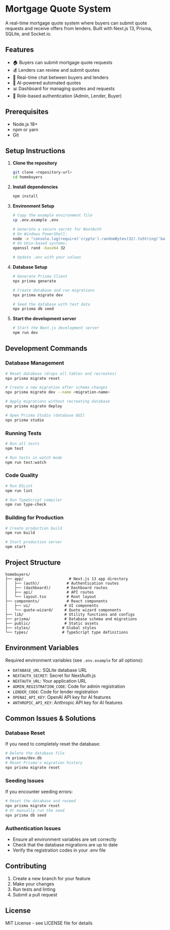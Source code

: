 # Mortgage Quote System

A real-time mortgage quote system where buyers can submit quote requests and receive offers from lenders. Built with Next.js 13, Prisma, SQLite, and Socket.io.

## Features

- 🏠 Buyers can submit mortgage quote requests
- 💰 Lenders can review and submit quotes
- 💬 Real-time chat between buyers and lenders
- 🤖 AI-powered automated quotes
- 📊 Dashboard for managing quotes and requests
- 🔐 Role-based authentication (Admin, Lender, Buyer)

## Prerequisites

- Node.js 18+ 
- npm or yarn
- Git

## Setup Instructions

1. **Clone the repository**
   ```bash
   git clone <repository-url>
   cd homebuyers
   ```

2. **Install dependencies**
   ```bash
   npm install
   ```

3. **Environment Setup**
   ```bash
   # Copy the example environment file
   cp .env.example .env
   
   # Generate a secure secret for NextAuth
   # On Windows PowerShell:
   node -e "console.log(require('crypto').randomBytes(32).toString('base64'))"
   # On Unix-based systems:
   openssl rand -base64 32
   
   # Update .env with your values
   ```

4. **Database Setup**
   ```bash
   # Generate Prisma Client
   npx prisma generate
   
   # Create database and run migrations
   npx prisma migrate dev
   
   # Seed the database with test data
   npx prisma db seed
   ```

5. **Start the development server**
   ```bash
   # Start the Next.js development server
   npm run dev
   ```

## Development Commands

### Database Management
```bash
# Reset database (drops all tables and recreates)
npx prisma migrate reset

# Create a new migration after schema changes
npx prisma migrate dev --name <migration-name>

# Apply migrations without recreating database
npx prisma migrate deploy

# Open Prisma Studio (database GUI)
npx prisma studio
```

### Running Tests
```bash
# Run all tests
npm test

# Run tests in watch mode
npm run test:watch
```

### Code Quality
```bash
# Run ESLint
npm run lint

# Run TypeScript compiler
npm run type-check
```

### Building for Production
```bash
# Create production build
npm run build

# Start production server
npm start
```

## Project Structure

```
homebuyers/
├── app/                    # Next.js 13 app directory
│   ├── (auth)/            # Authentication routes
│   ├── (dashboard)/       # Dashboard routes
│   ├── api/               # API routes
│   └── layout.tsx         # Root layout
├── components/            # React components
│   ├── ui/               # UI components
│   └── quote-wizard/     # Quote wizard components
├── lib/                  # Utility functions and configs
├── prisma/               # Database schema and migrations
├── public/               # Static assets
├── styles/              # Global styles
└── types/               # TypeScript type definitions
```

## Environment Variables

Required environment variables (see `.env.example` for all options):

- `DATABASE_URL`: SQLite database URL
- `NEXTAUTH_SECRET`: Secret for NextAuth.js
- `NEXTAUTH_URL`: Your application URL
- `ADMIN_REGISTRATION_CODE`: Code for admin registration
- `LENDER_CODE`: Code for lender registration
- `OPENAI_API_KEY`: OpenAI API key for AI features
- `ANTHROPIC_API_KEY`: Anthropic API key for AI features

## Common Issues & Solutions

### Database Reset
If you need to completely reset the database:
```bash
# Delete the database file
rm prisma/dev.db
# Reset Prisma's migration history
npx prisma migrate reset
```

### Seeding Issues
If you encounter seeding errors:
```bash
# Reset the database and reseed
npx prisma migrate reset
# Or manually run the seed
npx prisma db seed
```

### Authentication Issues
- Ensure all environment variables are set correctly
- Check that the database migrations are up to date
- Verify the registration codes in your .env file

## Contributing

1. Create a new branch for your feature
2. Make your changes
3. Run tests and linting
4. Submit a pull request

## License

MIT License - see LICENSE file for details 